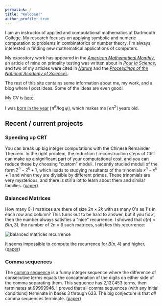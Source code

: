 ```yaml
---
permalink: /
title: "Welcome!"
author_profile: true
---
```


I am an instructor of applied and computational mathematics at Dartmouth
College. My research focuses on applying symbolic and numeric computation to
problems in combinatorics or number theory. I'm always interested in finding
new mathematical applications of computers.

My expository work has appeared in the [*American Mathematical
Monthly*](https://www.tandfonline.com/doi/full/10.1080/00029890.2022.2104069),
an article of mine on primality testing was written about in [*Pour la
Science*](https://www.pourlascience.fr/sr/logique-calcul/des-nombres-premiers-aux-pseudo-premiers-26266.php),
and two of my articles were cited in
[*Nature*](https://www.nature.com/articles/s41586-021-03229-4) and the
[*Proceedings of the National Academy of
Sciences*](https://www.pnas.org/doi/pdf/10.1073/pnas.2321440121).

The rest of this site contains some information about me, my work, and a blog
where I post ideas. Some of the ideas are even good!

My CV is [here](/files/cv.pdf).

I was [born in the year](https://www.mrob.com/pub/ries/index.html) $\lfloor
\pi^6 / \log \varphi \rfloor$, which makes me $\lceil e \pi^2 \rceil$ years
old.

## Recent / current projects

### Speeding up CRT

You can break up big integer computations with the Chinese Remainder Theorem.
In the right problem, the reduction / reconstruction steps of CRT can make up
a significant part of your computational cost, and you can reduce these by
choosing "custom" moduli. I recently studied moduli of the form $2^n - 2^k + 1$,
which leads to studying resultants of the trinomials $x^n - x^k + 1$ and when
they are divisible by different primes. These trinomials are very mysterious,
and there is still a lot to learn about them and similar families.
([paper](https://arxiv.org/abs/2508.11043))

### Balanced Matrices

How many 0-1 matrices are there of size $2n \times 2k$ with as many 0's as 1's
in each row and column? This turns out to be hard to answer, but if you fix
$k$, then the number always satisfies a "nice" recurrence. I showed that $a(n) = B(n, 3)$, the number of $2n \times 6$ such matrices, satisfies this
recurrence:

![balanced matrices recurrence](/files/Bn3.png)

It seems impossible to compute the recurrence for $B(n, 4)$ and higher.
([paper](https://arxiv.org/abs/2410.07435))

### Comma sequences

The [comma sequence](https://oeis.org/A121805) is a funny integer sequence
where the difference of consecutive terms equals the concatenation of the
digits on either side of the comma separating them. This sequence has 2,137,453
terms, then terminates at 99999946. I proved that all comma sequences (with any
initial conditions) terminate in bases 3 through 633. The big conjecture is
that *all* comma sequences terminate.
([paper](https://arxiv.org/abs/2408.03434))
